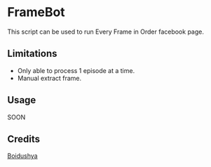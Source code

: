 # FrameBot

This script can be used to run Every <mask> Frame in Order facebook page.

## Limitations

- Only able to process 1 episode at a time.
- Manual extract frame.

## Usage

SOON

## Credits

[Boidushya](https://github.com/Boidushya/FrameBot)
